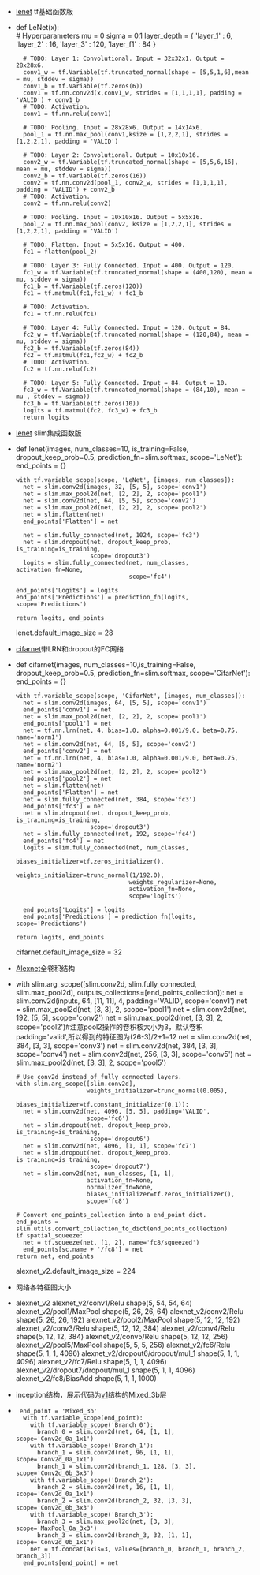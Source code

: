 - [lenet](https://github.com/sujaybabruwad/LeNet-in-Tensorflow/blob/master/LeNet-Lab.ipynb) tf基础函数版
- 
	def LeNet(x):    
	    # Hyperparameters
	    mu = 0
	    sigma = 0.1
	    layer_depth = {
	        'layer_1' : 6,
	        'layer_2' : 16,
	        'layer_3' : 120,
	        'layer_f1' : 84
	    }
	
	    
	    # TODO: Layer 1: Convolutional. Input = 32x32x1. Output = 28x28x6.
	    conv1_w = tf.Variable(tf.truncated_normal(shape = [5,5,1,6],mean = mu, stddev = sigma))
	    conv1_b = tf.Variable(tf.zeros(6))
	    conv1 = tf.nn.conv2d(x,conv1_w, strides = [1,1,1,1], padding = 'VALID') + conv1_b 
	    # TODO: Activation.
	    conv1 = tf.nn.relu(conv1)
	
	    # TODO: Pooling. Input = 28x28x6. Output = 14x14x6.
	    pool_1 = tf.nn.max_pool(conv1,ksize = [1,2,2,1], strides = [1,2,2,1], padding = 'VALID')
	    
	    # TODO: Layer 2: Convolutional. Output = 10x10x16.
	    conv2_w = tf.Variable(tf.truncated_normal(shape = [5,5,6,16], mean = mu, stddev = sigma))
	    conv2_b = tf.Variable(tf.zeros(16))
	    conv2 = tf.nn.conv2d(pool_1, conv2_w, strides = [1,1,1,1], padding = 'VALID') + conv2_b
	    # TODO: Activation.
	    conv2 = tf.nn.relu(conv2)
	
	    # TODO: Pooling. Input = 10x10x16. Output = 5x5x16.
	    pool_2 = tf.nn.max_pool(conv2, ksize = [1,2,2,1], strides = [1,2,2,1], padding = 'VALID') 
	    
	    # TODO: Flatten. Input = 5x5x16. Output = 400.
	    fc1 = flatten(pool_2)
	    
	    # TODO: Layer 3: Fully Connected. Input = 400. Output = 120.
	    fc1_w = tf.Variable(tf.truncated_normal(shape = (400,120), mean = mu, stddev = sigma))
	    fc1_b = tf.Variable(tf.zeros(120))
	    fc1 = tf.matmul(fc1,fc1_w) + fc1_b
	    
	    # TODO: Activation.
	    fc1 = tf.nn.relu(fc1)
	
	    # TODO: Layer 4: Fully Connected. Input = 120. Output = 84.
	    fc2_w = tf.Variable(tf.truncated_normal(shape = (120,84), mean = mu, stddev = sigma))
	    fc2_b = tf.Variable(tf.zeros(84))
	    fc2 = tf.matmul(fc1,fc2_w) + fc2_b
	    # TODO: Activation.
	    fc2 = tf.nn.relu(fc2)
	    
	    # TODO: Layer 5: Fully Connected. Input = 84. Output = 10.
	    fc3_w = tf.Variable(tf.truncated_normal(shape = (84,10), mean = mu , stddev = sigma))
	    fc3_b = tf.Variable(tf.zeros(10))
	    logits = tf.matmul(fc2, fc3_w) + fc3_b
	    return logits

- [lenet](https://github.com/Zehaos/MobileNet/blob/master/nets/lenet.py) slim集成函数版
- 
	def lenet(images, num_classes=10, is_training=False,
	          dropout_keep_prob=0.5,
	          prediction_fn=slim.softmax,
	          scope='LeNet'):
	  end_points = {}
	
	  with tf.variable_scope(scope, 'LeNet', [images, num_classes]):
	    net = slim.conv2d(images, 32, [5, 5], scope='conv1')
	    net = slim.max_pool2d(net, [2, 2], 2, scope='pool1')
	    net = slim.conv2d(net, 64, [5, 5], scope='conv2')
	    net = slim.max_pool2d(net, [2, 2], 2, scope='pool2')
	    net = slim.flatten(net)
	    end_points['Flatten'] = net
	
	    net = slim.fully_connected(net, 1024, scope='fc3')
	    net = slim.dropout(net, dropout_keep_prob, is_training=is_training,
	                       scope='dropout3')
	    logits = slim.fully_connected(net, num_classes, activation_fn=None,
	                                  scope='fc4')
	
	  end_points['Logits'] = logits
	  end_points['Predictions'] = prediction_fn(logits, scope='Predictions')
	
	  return logits, end_points
	lenet.default_image_size = 28

- [cifarnet](https://github.com/Zehaos/MobileNet/blob/master/nets/cifarnet.py)带LRN和dropout的FC网络
- 
	def cifarnet(images, num_classes=10,is_training=False,
	             dropout_keep_prob=0.5,
	             prediction_fn=slim.softmax,
	             scope='CifarNet'):
	  end_points = {}
	
	  with tf.variable_scope(scope, 'CifarNet', [images, num_classes]):
	    net = slim.conv2d(images, 64, [5, 5], scope='conv1')
	    end_points['conv1'] = net
	    net = slim.max_pool2d(net, [2, 2], 2, scope='pool1')
	    end_points['pool1'] = net
	    net = tf.nn.lrn(net, 4, bias=1.0, alpha=0.001/9.0, beta=0.75, name='norm1')
	    net = slim.conv2d(net, 64, [5, 5], scope='conv2')
	    end_points['conv2'] = net
	    net = tf.nn.lrn(net, 4, bias=1.0, alpha=0.001/9.0, beta=0.75, name='norm2')
	    net = slim.max_pool2d(net, [2, 2], 2, scope='pool2')
	    end_points['pool2'] = net
	    net = slim.flatten(net)
	    end_points['Flatten'] = net
	    net = slim.fully_connected(net, 384, scope='fc3')
	    end_points['fc3'] = net
	    net = slim.dropout(net, dropout_keep_prob, is_training=is_training,
	                       scope='dropout3')
	    net = slim.fully_connected(net, 192, scope='fc4')
	    end_points['fc4'] = net
	    logits = slim.fully_connected(net, num_classes,
	                                  biases_initializer=tf.zeros_initializer(),
	                                  weights_initializer=trunc_normal(1/192.0),
	                                  weights_regularizer=None,
	                                  activation_fn=None,
	                                  scope='logits')
	
	    end_points['Logits'] = logits
	    end_points['Predictions'] = prediction_fn(logits, scope='Predictions')
	
	  return logits, end_points
	cifarnet.default_image_size = 32


- [Alexnet](https://github.com/Zehaos/MobileNet/blob/master/nets/alexnet.py)全卷积结构
- 
	with slim.arg_scope([slim.conv2d, slim.fully_connected, slim.max_pool2d],
	                    outputs_collections=[end_points_collection]):
	  net = slim.conv2d(inputs, 64, [11, 11], 4, padding='VALID',
	                    scope='conv1')
	  net = slim.max_pool2d(net, [3, 3], 2, scope='pool1')
	  net = slim.conv2d(net, 192, [5, 5], scope='conv2')
	  net = slim.max_pool2d(net, [3, 3], 2, scope='pool2')#注意pool2操作的卷积核大小为3，默认卷积padding='valid',所以得到的特征图为(26-3)/2+1=12
	  net = slim.conv2d(net, 384, [3, 3], scope='conv3')
	  net = slim.conv2d(net, 384, [3, 3], scope='conv4')
	  net = slim.conv2d(net, 256, [3, 3], scope='conv5')
	  net = slim.max_pool2d(net, [3, 3], 2, scope='pool5') 
	
	  # Use conv2d instead of fully_connected layers.
	  with slim.arg_scope([slim.conv2d],
	                      weights_initializer=trunc_normal(0.005),
	                      biases_initializer=tf.constant_initializer(0.1)):
	    net = slim.conv2d(net, 4096, [5, 5], padding='VALID',
	                      scope='fc6')
	    net = slim.dropout(net, dropout_keep_prob, is_training=is_training,
	                       scope='dropout6')
	    net = slim.conv2d(net, 4096, [1, 1], scope='fc7')
	    net = slim.dropout(net, dropout_keep_prob, is_training=is_training,
	                       scope='dropout7')
	    net = slim.conv2d(net, num_classes, [1, 1],
	                      activation_fn=None,
	                      normalizer_fn=None,
	                      biases_initializer=tf.zeros_initializer(),
	                      scope='fc8')
	
	  # Convert end_points_collection into a end_point dict.
	  end_points = slim.utils.convert_collection_to_dict(end_points_collection)
	  if spatial_squeeze:
	    net = tf.squeeze(net, [1, 2], name='fc8/squeezed')
	    end_points[sc.name + '/fc8'] = net
	  return net, end_points
	alexnet_v2.default_image_size = 224

- 网络各特征图大小
- 
	alexnet_v2
	alexnet_v2/conv1/Relu shape(5, 54, 54, 64)
	alexnet_v2/pool1/MaxPool shape(5, 26, 26, 64)
	alexnet_v2/conv2/Relu shape(5, 26, 26, 192)
	alexnet_v2/pool2/MaxPool shape(5, 12, 12, 192)
	alexnet_v2/conv3/Relu shape(5, 12, 12, 384)
	alexnet_v2/conv4/Relu shape(5, 12, 12, 384)
	alexnet_v2/conv5/Relu shape(5, 12, 12, 256)
	alexnet_v2/pool5/MaxPool shape(5, 5, 5, 256)
	alexnet_v2/fc6/Relu shape(5, 1, 1, 4096)
	alexnet_v2/dropout6/dropout/mul_1 shape(5, 1, 1, 4096)
	alexnet_v2/fc7/Relu shape(5, 1, 1, 4096)
	alexnet_v2/dropout7/dropout/mul_1 shape(5, 1, 1, 4096)
	alexnet_v2/fc8/BiasAdd shape(5, 1, 1, 1000)

- inception结构，展示代码为[v1](https://github.com/Zehaos/MobileNet/blob/master/nets/inception_v1.py)结构的Mixed_3b层
-
       end_point = 'Mixed_3b'
        with tf.variable_scope(end_point):
          with tf.variable_scope('Branch_0'):
            branch_0 = slim.conv2d(net, 64, [1, 1], scope='Conv2d_0a_1x1')
          with tf.variable_scope('Branch_1'):
            branch_1 = slim.conv2d(net, 96, [1, 1], scope='Conv2d_0a_1x1')
            branch_1 = slim.conv2d(branch_1, 128, [3, 3], scope='Conv2d_0b_3x3')
          with tf.variable_scope('Branch_2'):
            branch_2 = slim.conv2d(net, 16, [1, 1], scope='Conv2d_0a_1x1')
            branch_2 = slim.conv2d(branch_2, 32, [3, 3], scope='Conv2d_0b_3x3')
          with tf.variable_scope('Branch_3'):
            branch_3 = slim.max_pool2d(net, [3, 3], scope='MaxPool_0a_3x3')
            branch_3 = slim.conv2d(branch_3, 32, [1, 1], scope='Conv2d_0b_1x1')
          net = tf.concat(axis=3, values=[branch_0, branch_1, branch_2, branch_3])
        end_points[end_point] = net
   